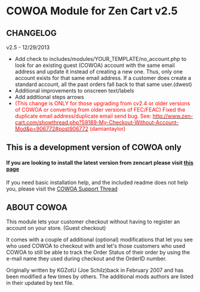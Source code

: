 COWOA Module for Zen Cart v2.5
============

CHANGELOG
------------
v2.5 - 12/29/2013
<ul><li>Add check to includes/modules/YOUR_TEMPLATE/no_account.php to look 
for an existing guest (COWOA) account with the same email address and update it 
instead of creating a new one. Thus, only one account exists for 
that same email address. If a customer does create a standard account, 
all the past orders fall back to that same user.(dwest)<br></li><li>Additional improvements to onscreen text/labels<br></li><li>Add additional steps arrows</li><li><span style="color:#ff0000;">(This change is ONLY for those upgrading from cv2.4 or older versions of COWOA or converting from older versions of FEC/FEAC) Fixed the duplicate email address/duplicate email send bug. See: </span><a href="http://www.zen-cart.com/showthread.php?59189-My-Checkout-Without-Account-Mod&amp;p=906772#post906772"><span style="color:#ff0000;">http://www.zen-cart.com/showthread.php?59189-My-Checkout-Without-Account-Mod&amp;p=906772#post906772</span></a><span style="color:#ff0000;"> (damiantaylor)</span><br></li></ul>


## This is a development version of COWOA only
#### If you are looking to install the latest version from zencart please visit [this page](http://www.zen-cart.com/downloads.php?do=file&id=1416)

If you need basic installation help, and the included readme does not help you, please visit the [COWOA Support Thread](http://www.zen-cart.com/showthread.php?196995-COWOA-Updated-and-Combined-for-ZC-v1-5-x)

ABOUT COWOA
------------
This module lets your customer checkout without having to register an account on your store. (Guest checkout)

It comes with a couple of additional (optional) modifications that let you see who used COWOA to checkout with and let's those customers who used COWOA to still be able to track the Order Status of their order by using the e-mail name they used during checkout and the OrderID number.

Originally written by KGZotU (Joe Schilz)back in February 2007 and has been modified a few times by others.
The additional mods authors are listed in their updated by text file. 
